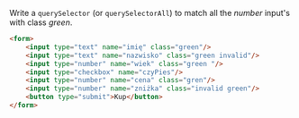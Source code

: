 Write a `querySelector` (or `querySelectorAll`) to match all the *number* input's with class *green*.

```html
<form>
	<input type="text" name="imię" class="green"/>
	<input type="text" name="nazwisko" class="green invalid"/>
	<input type="number" name="wiek" class="green "/>
	<input type="checkbox" name="czyPies"/>
	<input type="number" name="cena" class="gren"/>
	<input type="number" name="zniżka" class="invalid green"/>
	<button type="submit">Kup</button>
</form>
```
